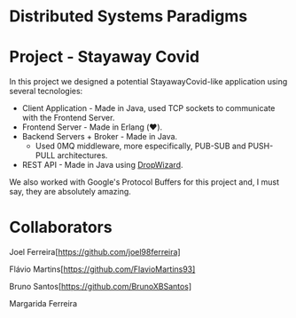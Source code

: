 # Distributed Systems Paradigms

# Project - Stayaway Covid

In this project we designed a potential StayawayCovid-like application using several tecnologies:
- Client Application - Made in Java, used TCP sockets to communicate with the Frontend Server.
- Frontend Server - Made in Erlang (:heart:).
- Backend Servers + Broker - Made in Java.
    - Used 0MQ middleware, more especifically, PUB-SUB and PUSH-PULL architectures.
- REST API - Made in Java using [DropWizard](https://dropwizard.io/).

We also worked with Google's Protocol Buffers for this project and, I must say, they are absolutely amazing.

# Collaborators
Joel Ferreira[https://github.com/joel98ferreira]

Flávio Martins[https://github.com/FlavioMartins93]

Bruno Santos[https://github.com/BrunoXBSantos]

Margarida Ferreira
